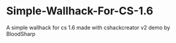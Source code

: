 # Simple-Wallhack-For-CS-1.6
A simple wallhack for cs 1.6 made with cshackcreator v2 demo by BloodSharp
